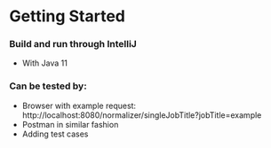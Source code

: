 # Getting Started

### Build and run through IntelliJ
* With Java 11

### Can be tested by:
* Browser with example request:
http://localhost:8080/normalizer/singleJobTitle?jobTitle=example
* Postman in similar fashion
* Adding test cases